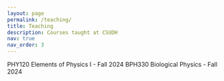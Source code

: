 ```yaml
---
layout: page
permalink: /teaching/
title: Teaching
description: Courses taught at CSUDH
nav: true
nav_order: 3
---
```


PHY120 Elements of Physics I - Fall 2024 
BPH330 Biological Physics - Fall 2024
